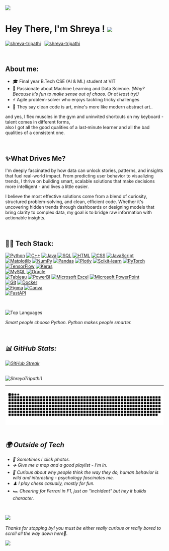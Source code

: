 <img src="https://user-images.githubusercontent.com/73097560/115834477-dbab4500-a447-11eb-908a-139a6edaec5c.gif">

# Hey There, I'm Shreya ! <img src="https://media.giphy.com/media/hvRJCLFzcasrR4ia7z/giphy.gif" width="25px">
<a href="https://www.linkedin.com/in/shreyatripathi863/" target="_blank"><img align="center" src="https://raw.githubusercontent.com/rahuldkjain/github-profile-readme-generator/master/src/images/icons/Social/linked-in-alt.svg" alt="shreya-tripathi" height="30" width="40" /></a>
&nbsp;
<a href="https://www.instagram.com/idrc.wtevr/" target="_blank"><img align="center" src="https://raw.githubusercontent.com/rahuldkjain/github-profile-readme-generator/master/src/images/icons/Social/instagram.svg" alt="shreya-tripathi" height="30" width="40" /></a>
&nbsp;

<br/>

## About me:

- 🎓 Final year B.Tech CSE (AI & ML) student at VIT <br>
- 🚀 Passionate about Machine Learning and Data Science. *(Why? Because it’s fun to make sense out of chaos. Or at least try!)* <br>
- ⚡ Agile problem-solver who enjoys tackling tricky challenges <br>
- 🎨 They say clean code is art, mine's more like modern abstract art.. <br>

and yes, I flex muscles in the gym and uninvited shortcuts on my keyboard - talent comes in different forms, <br>
also I got all the good qualities of a last‑minute learner and all the bad qualities of a consistent one.

<br/>

## ✨What Drives Me?

I'm deeply fascinated by how data can unlock stories, patterns, and insights that fuel real-world impact. From predicting user behavior to visualizing trends, I thrive on building smart, scalable solutions that make decisions more intelligent - and lives a little easier.

I believe the most effective solutions come from a blend of curiosity, structured problem-solving, and clean, efficient code. Whether it's uncovering hidden trends through dashboards or designing models that bring clarity to complex data, my goal is to bridge raw information with actionable insights.

<br/>

## 👩‍💻 Tech Stack:

<p>
    <a href="#"><img alt="Python" src="https://img.shields.io/badge/Python-14354C.svg?logo=python&style=flat&logoColor=white"></a>
    <a href="#"><img alt="C++" src="https://img.shields.io/badge/C++-9C033A.svg?logo=cpp&style=flat&logoColor=white"></a>
    <a href="#"><img alt="Java" src="https://img.shields.io/badge/Java-007396.svg?logo=java&style=flat&logoColor=white"></a>
    <a href="#"><img alt="SQL" src="https://img.shields.io/badge/SQL-025E8C.svg?logo=postgresql&style=flat&logoColor=white"></a>
    <a href="#"><img alt="HTML" src="https://img.shields.io/badge/HTML-E34F26.svg?logo=html5&style=flat&logoColor=white"></a>
    <a href="#"><img alt="CSS" src="https://img.shields.io/badge/CSS-1572B6.svg?logo=css3&style=flat&logoColor=white"></a>
    <a href="#"><img alt="JavaScript" src="https://img.shields.io/badge/JavaScript-F7DF1E.svg?logo=javascript&style=flat&logoColor=black"></a>
<br>
    <a href="#"><img alt="Matplotlib" src="https://img.shields.io/badge/Matplotlib-FFFFFF.svg?logo=matplotlib&style=flat&logoColor=black"></a>
    <a href="#"><img alt="NumPy" src="https://img.shields.io/badge/NumPy-013243.svg?logo=numpy&style=flat&logoColor=white"></a>
    <a href="#"><img alt="Pandas" src="https://img.shields.io/badge/Pandas-150458.svg?logo=pandas&style=flat&logoColor=white"></a>
    <a href="#"><img alt="Plotly" src="https://img.shields.io/badge/Plotly-3F4F75.svg?logo=plotly&style=flat&logoColor=white"></a>
    <a href="#"><img alt="Scikit-learn" src="https://img.shields.io/badge/Scikit-learn-F7931E.svg?logo=scikit-learn&style=flat&logoColor=white"></a>
    <a href="#"><img alt="PyTorch" src="https://img.shields.io/badge/PyTorch-EE4C2C.svg?logo=pytorch&style=flat&logoColor=white"></a>
    <a href="#"><img alt="TensorFlow" src="https://img.shields.io/badge/TensorFlow-FF6F00.svg?logo=tensorflow&style=flat&logoColor=white"></a>
    <a href="#"><img alt="Keras" src="https://img.shields.io/badge/Keras-D00000.svg?logo=keras&style=flat&logoColor=white"></a>
<br>
    <a href="#"><img alt="MySQL" src="https://img.shields.io/badge/MySQL-00000F.svg?logo=mysql&style=flat&logoColor=white"></a>
    <a href="#"><img alt="Oracle" src="https://img.shields.io/badge/Oracle-F80000.svg?logo=oracle&style=flat&logoColor=white"></a>
<br>
    <a href="#"><img alt="Tableau" src="https://img.shields.io/badge/Tableau-E97627.svg?logo=tableau&style=flat&logoColor=white"></a>
    <a href="#"><img alt="PowerBI" src="https://img.shields.io/badge/PowerBI-F2C811.svg?logo=powerbi&style=flat&logoColor=black"></a>
    <a href="#"><img alt="Microsoft Excel" src="https://img.shields.io/badge/Microsoft%20Excel-217346.svg?logo=microsoft-excel&style=flat&logoColor=white"></a>
    <a href="#"><img alt="Microsoft PowerPoint" src="https://img.shields.io/badge/Microsoft%20PowerPoint-B7472A.svg?logo=microsoft-powerpoint&style=flat&logoColor=white"</a>
<br>
    <a href="#"><img alt="Git" src="https://img.shields.io/badge/Git-F05033.svg?logo=git&style=flat&logoColor=white"></a>
    <a href="#"><img alt="Docker" src="https://img.shields.io/badge/Docker-2496ED.svg?logo=docker&style=flat&logoColor=white"></a>
<br></a>
     <a href="#"><img alt="Figma" src="https://img.shields.io/badge/Figma-F24E1E.svg?logo=figma&style=flat&logoColor=white"></a>
    <a href="#"><img alt="Canva" src="https://img.shields.io/badge/Canva-00C4CC.svg?logo=canva&style=flat&logoColor=white"></a>
<br>
    <a href="#"><img alt="FastAPI" src="https://img.shields.io/badge/FastAPI-009688.svg?logo=fastapi&style=flat&logoColor=white"></a>
</p>

<br>

![Top Languages](https://github-readme-stats.vercel.app/api/top-langs/?username=ShreyaTripathi1&layout=compact&langs_count=10&bg_color=FFFFFF&title_color=000000&text_color=333333&border_color=ECECEC)

<i>Smart people choose Python. Python makes people smarter.<i>

<br>

## 📊 GitHub Stats:

[![GitHub Streak](https://github-readme-streak-stats-eight.vercel.app/?user=ShreyaTripathi1&theme=dark&fire=FF6200)](https://git.io/streak-stats)


<br/>

<img width="49%" src="https://github-readme-stats.vercel.app/api?username=ShreyaTripathi1&show_icons=true&theme=dracula&title_color=00b2d2&text_color=ffffff&bg_color=111112&locale=en&hide_border=true" alt="ShreyaTripathi1" />

<hr>

<div align="center">
<picture>
  <source
    media="(prefers-color-scheme: dark)"
    srcset="https://raw.githubusercontent.com/platane/snk/output/github-contribution-grid-snake-dark.svg"
  />
  <source
    media="(prefers-color-scheme: light)"
    srcset="https://raw.githubusercontent.com/platane/snk/output/github-contribution-grid-snake.svg"
  />
  <img
    alt="github contribution grid snake animation"
    src="https://raw.githubusercontent.com/platane/snk/output/github-contribution-grid-snake.svg"
  />
</picture>
</div>

<br/>

## 🌍 Outside of Tech

- 📸 Sometimes I click photos.
- ✈️ Give me a map and a good playlist - I’m in.
- 🧠 Curious about why people think the way they do, human behavior is wild and interesting - psychology fascinates me.
- ♟️ I play chess casually, mostly for fun.
- 🏎️ Cheering for Ferrari in F1, just an "inchident" but hey it builds character.
  
<br/>

![](https://komarev.com/ghpvc/?username=ShreyaTripathi1&color=blueviolet&abbreviated=true)

<i>Thanks for stopping by! you must be either really curious or really bored to scroll all the way down here👀.</i>

<img src="https://user-images.githubusercontent.com/73097560/115834477-dbab4500-a447-11eb-908a-139a6edaec5c.gif">
